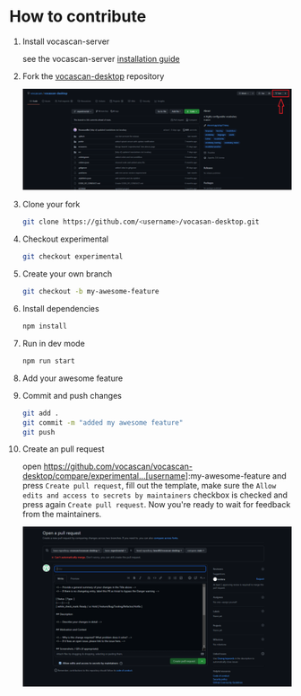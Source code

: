 # How to contribute

1. Install vocascan-server

   see the vocascan-server [installation guide](vocascan-server/installation)

2. Fork the [vocascan-desktop](https://github.com/vocascan/vocascan-desktop) repository

   ![how to fork](../_media/images/vocascan-desktop-fork.png)

3. Clone your fork

   ```bash
   git clone https://github.com/<username>/vocasan-desktop.git
   ```

4. Checkout experimental

   ```bash
   git checkout experimental
   ```

5. Create your own branch

   ```bash
   git checkout -b my-awesome-feature
   ```

6. Install dependencies

   ```bash
   npm install
   ```

7. Run in dev mode

   ```bash
   npm run start
   ```

8. Add your awesome feature

9. Commit and push changes

   ```bash
   git add .
   git commit -m "added my awesome feature"
   git push
   ```

10. Create an pull request

    open <https://github.com/vocascan/vocascan-desktop/compare/experimental...[username>]:my-awesome-feature and press
    `Create pull request`, fill out the template, make sure the `Allow edits and access to secrets by maintainers`
    checkbox is checked and press again `Create pull request`. Now you're ready to wait for feedback from the
    maintainers.

    ![how to open a pull request](../_media/images/vocascan-desktop-pull-request.png)
